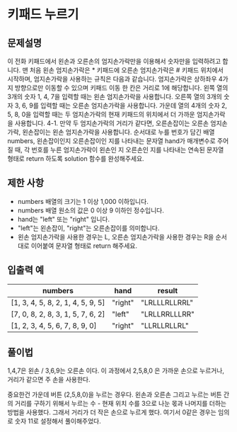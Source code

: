 # 키패드 누르기

## 문제설명
이 전화 키패드에서 왼손과 오른손의 엄지손가락만을 이용해서 숫자만을 입력하려고 합니다.
맨 처음 왼손 엄지손가락은 * 키패드에 오른손 엄지손가락은 # 키패드 위치에서 시작하며, 엄지손가락을 사용하는 규칙은 다음과 같습니다.
엄지손가락은 상하좌우 4가지 방향으로만 이동할 수 있으며 키패드 이동 한 칸은 거리로 1에 해당합니다.
왼쪽 열의 3개의 숫자 1, 4, 7을 입력할 때는 왼손 엄지손가락을 사용합니다.
오른쪽 열의 3개의 숫자 3, 6, 9를 입력할 때는 오른손 엄지손가락을 사용합니다.
가운데 열의 4개의 숫자 2, 5, 8, 0을 입력할 때는 두 엄지손가락의 현재 키패드의 위치에서 더 가까운 엄지손가락을 사용합니다.
4-1. 만약 두 엄지손가락의 거리가 같다면, 오른손잡이는 오른손 엄지손가락, 왼손잡이는 왼손 엄지손가락을 사용합니다.
순서대로 누를 번호가 담긴 배열 numbers, 왼손잡이인지 오른손잡이인 지를 나타내는 문자열 hand가 매개변수로 주어질 때, 각 번호를 누른 엄지손가락이 왼손인 지 오른손인 지를 나타내는 연속된 문자열 형태로 return 하도록 solution 함수를 완성해주세요.

## 제한 사항
- numbers 배열의 크기는 1 이상 1,000 이하입니다.
- numbers 배열 원소의 값은 0 이상 9 이하인 정수입니다.
- hand는 "left" 또는 "right" 입니다.
- "left"는 왼손잡이, "right"는 오른손잡이를 의미합니다.
- 왼손 엄지손가락을 사용한 경우는 L, 오른손 엄지손가락을 사용한 경우는 R을 순서대로 이어붙여 문자열 형태로 return 해주세요.

## 입출력 예
|numbers    |hand |   result|
|---|---|---|
|[1, 3, 4, 5, 8, 2, 1, 4, 5, 9, 5]    |"right" |   "LRLLLRLLRRL"|
|[7, 0, 8, 2, 8, 3, 1, 5, 7, 6, 2]    |"left"   | "LRLLRRLLLRR"|
|[1, 2, 3, 4, 5, 6, 7, 8, 9, 0]    |"right"   | "LLRLLRLLRL"|

## 풀이법
1,4,7은 왼손 / 3,6,9는 오른손 이다. 
이 과정에서 2,5,8,0 은 가까운 손으로 누르거나, 거리가 같으면 주 손을 사용한다.

중요한건 가운데 버튼 (2,5,8,0)을 누르는 경우다.
왼손과 오른손 그리고 누르는 버튼 간의 거리를 구하기 위해서 
누르는 수 - 현재 위치 수를 3으로 나눈 몫과 나머지를 더하는 방법을 사용했다. 그래서 거리가 더 작은 손으로 누르게 했다.
여기서 0같은 경우는 임의로 숫자 11로 설정해서 풀이해주었다.
